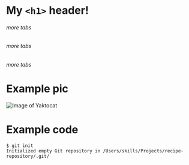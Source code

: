 # My `<h1>` header!

###### more tabs

###### more tabs

###### more tabs



# Example pic

![Image of Yaktocat](https://octodex.github.com/images/yaktocat.png)

# Example code

```
$ git init
Initialized empty Git repository in /Users/skills/Projects/recipe-repository/.git/
```

